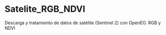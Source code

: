 # Satelite_RGB_NDVI
Descarga y tratamiento de datos de satélite (Sentinel 2) con OpenEO. RGB y NDVI
